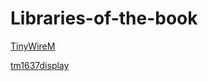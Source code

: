 # Libraries-of-the-book
[TinyWireM](https://github.com/lucullusTheOnly/TinyWire/archive/refs/heads/master.zip)


[tm1637display](https://github.com/avishorp/TM1637/archive/refs/heads/master.zip)
